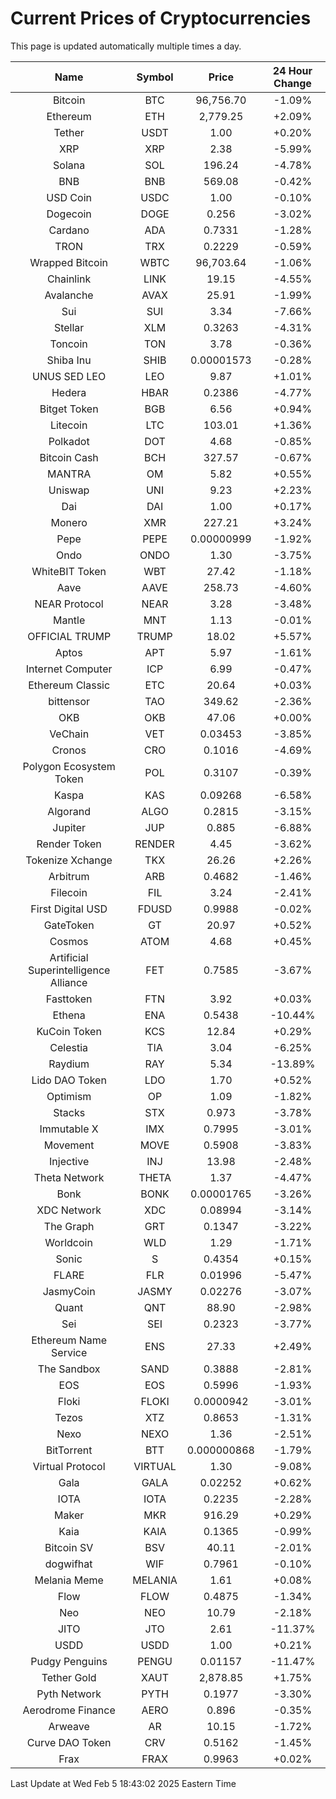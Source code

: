 # Current Prices of Cryptocurrencies
This page is updated automatically multiple times a day.

| Name | Symbol | Price | 24 Hour Change |
| :---: |:---:| :---: | :---: |
| Bitcoin | BTC | 96,756.70 | -1.09% |
| Ethereum | ETH | 2,779.25 | +2.09% |
| Tether | USDT | 1.00 | +0.20% |
| XRP | XRP | 2.38 | -5.99% |
| Solana | SOL | 196.24 | -4.78% |
| BNB | BNB | 569.08 | -0.42% |
| USD Coin | USDC | 1.00 | -0.10% |
| Dogecoin | DOGE | 0.256 | -3.02% |
| Cardano | ADA | 0.7331 | -1.28% |
| TRON | TRX | 0.2229 | -0.59% |
| Wrapped Bitcoin | WBTC | 96,703.64 | -1.06% |
| Chainlink | LINK | 19.15 | -4.55% |
| Avalanche | AVAX | 25.91 | -1.99% |
| Sui | SUI | 3.34 | -7.66% |
| Stellar | XLM | 0.3263 | -4.31% |
| Toncoin | TON | 3.78 | -0.36% |
| Shiba Inu | SHIB | 0.00001573 | -0.28% |
| UNUS SED LEO | LEO | 9.87 | +1.01% |
| Hedera | HBAR | 0.2386 | -4.77% |
| Bitget Token | BGB | 6.56 | +0.94% |
| Litecoin | LTC | 103.01 | +1.36% |
| Polkadot | DOT | 4.68 | -0.85% |
| Bitcoin Cash | BCH | 327.57 | -0.67% |
| MANTRA | OM | 5.82 | +0.55% |
| Uniswap | UNI | 9.23 | +2.23% |
| Dai | DAI | 1.00 | +0.17% |
| Monero | XMR | 227.21 | +3.24% |
| Pepe | PEPE | 0.00000999 | -1.92% |
| Ondo | ONDO | 1.30 | -3.75% |
| WhiteBIT Token | WBT | 27.42 | -1.18% |
| Aave | AAVE | 258.73 | -4.60% |
| NEAR Protocol | NEAR | 3.28 | -3.48% |
| Mantle | MNT | 1.13 | -0.01% |
| OFFICIAL TRUMP | TRUMP | 18.02 | +5.57% |
| Aptos | APT | 5.97 | -1.61% |
| Internet Computer | ICP | 6.99 | -0.47% |
| Ethereum Classic | ETC | 20.64 | +0.03% |
| bittensor | TAO | 349.62 | -2.36% |
| OKB | OKB | 47.06 | +0.00% |
| VeChain | VET | 0.03453 | -3.85% |
| Cronos | CRO | 0.1016 | -4.69% |
| Polygon Ecosystem Token | POL | 0.3107 | -0.39% |
| Kaspa | KAS | 0.09268 | -6.58% |
| Algorand | ALGO | 0.2815 | -3.15% |
| Jupiter | JUP | 0.885 | -6.88% |
| Render Token | RENDER | 4.45 | -3.62% |
| Tokenize Xchange | TKX | 26.26 | +2.26% |
| Arbitrum | ARB | 0.4682 | -1.46% |
| Filecoin | FIL | 3.24 | -2.41% |
| First Digital USD | FDUSD | 0.9988 | -0.02% |
| GateToken | GT | 20.97 | +0.52% |
| Cosmos | ATOM | 4.68 | +0.45% |
| Artificial Superintelligence Alliance | FET | 0.7585 | -3.67% |
| Fasttoken | FTN | 3.92 | +0.03% |
| Ethena | ENA | 0.5438 | -10.44% |
| KuCoin Token | KCS | 12.84 | +0.29% |
| Celestia | TIA | 3.04 | -6.25% |
| Raydium | RAY | 5.34 | -13.89% |
| Lido DAO Token | LDO | 1.70 | +0.52% |
| Optimism | OP | 1.09 | -1.82% |
| Stacks | STX | 0.973 | -3.78% |
| Immutable X | IMX | 0.7995 | -3.01% |
| Movement | MOVE | 0.5908 | -3.83% |
| Injective | INJ | 13.98 | -2.48% |
| Theta Network | THETA | 1.37 | -4.47% |
| Bonk | BONK | 0.00001765 | -3.26% |
| XDC Network | XDC | 0.08994 | -3.14% |
| The Graph | GRT | 0.1347 | -3.22% |
| Worldcoin | WLD | 1.29 | -1.71% |
| Sonic | S | 0.4354 | +0.15% |
| FLARE | FLR | 0.01996 | -5.47% |
| JasmyCoin | JASMY | 0.02276 | -3.07% |
| Quant | QNT | 88.90 | -2.98% |
| Sei | SEI | 0.2323 | -3.77% |
| Ethereum Name Service | ENS | 27.33 | +2.49% |
| The Sandbox | SAND | 0.3888 | -2.81% |
| EOS | EOS | 0.5996 | -1.93% |
| Floki | FLOKI | 0.0000942 | -3.01% |
| Tezos | XTZ | 0.8653 | -1.31% |
| Nexo | NEXO | 1.36 | -2.51% |
| BitTorrent | BTT | 0.000000868 | -1.79% |
| Virtual Protocol | VIRTUAL | 1.30 | -9.08% |
| Gala | GALA | 0.02252 | +0.62% |
| IOTA | IOTA | 0.2235 | -2.28% |
| Maker | MKR | 916.29 | +0.29% |
| Kaia | KAIA | 0.1365 | -0.99% |
| Bitcoin SV | BSV | 40.11 | -2.01% |
| dogwifhat | WIF | 0.7961 | -0.10% |
| Melania Meme | MELANIA | 1.61 | +0.08% |
| Flow | FLOW | 0.4875 | -1.34% |
| Neo | NEO | 10.79 | -2.18% |
| JITO | JTO | 2.61 | -11.37% |
| USDD | USDD | 1.00 | +0.21% |
| Pudgy Penguins | PENGU | 0.01157 | -11.47% |
| Tether Gold | XAUT | 2,878.85 | +1.75% |
| Pyth Network | PYTH | 0.1977 | -3.30% |
| Aerodrome Finance | AERO | 0.896 | -0.35% |
| Arweave | AR | 10.15 | -1.72% |
| Curve DAO Token | CRV | 0.5162 | -1.45% |
| Frax | FRAX | 0.9963 | +0.02% |

Last Update at Wed Feb  5 18:43:02 2025 Eastern Time